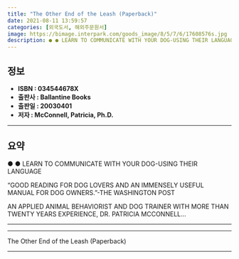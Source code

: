 ```yaml
---
title: "The Other End of the Leash (Paperback)"
date: 2021-08-11 13:59:57
categories: [외국도서, 해외주문원서]
image: https://bimage.interpark.com/goods_image/8/5/7/6/17608576s.jpg
description: ● ● LEARN TO COMMUNICATE WITH YOUR DOG-USING THEIR LANGUAGE “GOOD READING FOR DOG LOVERS AND AN IMMENSELY USEFUL MANUAL FOR DOG OWNERS.”-THE WASHINGTON POST
---
```


## **정보**

- **ISBN : 034544678X**
- **출판사 : Ballantine Books**
- **출판일 : 20030401**
- **저자 : McConnell, Patricia, Ph.D.**

------



## **요약**

●  ●  LEARN TO COMMUNICATE WITH YOUR DOG-USING THEIR LANGUAGE
 
“GOOD READING FOR DOG LOVERS AND AN IMMENSELY USEFUL MANUAL FOR DOG OWNERS.”-THE WASHINGTON POST
 
AN APPLIED ANIMAL BEHAVIORIST AND DOG TRAINER WITH MORE THAN TWENTY YEARS EXPERIENCE, DR. PATRICIA MCCONNELL... 

------



------


The Other End of the Leash (Paperback) 

------


